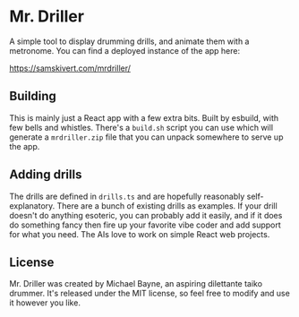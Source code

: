 # Mr. Driller

A simple tool to display drumming drills, and animate them with a metronome. You can find a
deployed instance of the app here:

https://samskivert.com/mrdriller/

## Building

This is mainly just a React app with a few extra bits. Built by esbuild, with few bells and
whistles. There's a `build.sh` script you can use which will generate a `mrdriller.zip` file that
you can unpack somewhere to serve up the app.

## Adding drills

The drills are defined in `drills.ts` and are hopefully reasonably self-explanatory. There are a
bunch of existing drills as examples. If your drill doesn't do anything esoteric, you can probably
add it easily, and if it does do something fancy then fire up your favorite vibe coder and add
support for what you need. The AIs love to work on simple React web projects.

## License

Mr. Driller was created by Michael Bayne, an aspiring dilettante taiko drummer. It's released under
the MIT license, so feel free to modify and use it however you like.
